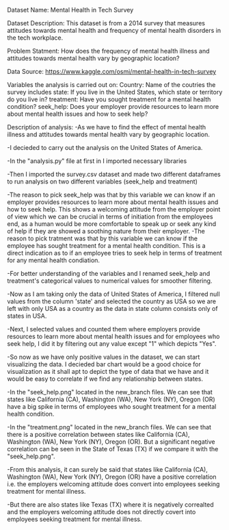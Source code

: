 Dataset Name:
Mental Health in Tech Survey

Dataset Description:
This dataset is from a 2014 survey that measures attitudes towards mental health and frequency of mental health disorders in the tech workplace.

Problem Statment:
How does the frequency of mental health illness and attitudes towards mental health vary by geographic location?

Data Source:
https://www.kaggle.com/osmi/mental-health-in-tech-survey

Variables the analysis is carried out on:
Country: Name of the coutries the survey includes
state: If you live in the United States, which state or territory do you live in?
treatment: Have you sought treatment for a mental health condition?
seek_help: Does your employer provide resources to learn more about mental health issues and how to seek help?

Description of analysis:
-As we have to find the effect of mental health illness and attitudes towards mental health vary by geographic location.

-I decieded to carry out the analysis on the United States of America.

-In the "analysis.py" file at first in I imported necessary libraries

-Then I imported the survey.csv dataset and made two different dataframes to run analysis on two different variables (seek_help and treatment)

-The reason to pick seek_help was that by this variable we can know if an employer provides resources to learn more about mental health issues and how to seek help. This shows a welcoming attitude from the employer point of view which we can be crucial in terms of initiation from the employees end, as a human would be more comfortable to speak up or seek any kind of help if they are showed a soothing nature from their employer.
-The reason to pick tratment was that by this variable we can know if the employee has sought treatment for a mental health condition. This is a direct indication as to if an employee tries to seek help in terms of treatment for any mental health condiation.

-For better understanding of the variables and I renamed seek_help and treatment's categorical values to numerical values for smoother filtering.

-Now as I am taking only the data of United States of America, I filtered null values from the column 'state' and selected the country as USA so we are left with only USA as a country as the data in state column consists only of states in USA.

-Next, I selected values and counted them where employers provide resources to learn more about mental health issues and for employees who seek help, I did it by filtering out any value except "1" which depicts "Yes".

-So now as we have only positive values in the dataset, we can start visualizing the data. I decieded bar chart would be a good choice for visualization as it shall apt to depict the type of data that we have and it would be easy to correlate if we find any relationship between states.

-In the "seek_help.png" located in the new_branch files. We can see that states like California (CA), Washington (WA), New York (NY), Oregon (OR) have a big spike in terms of employees who sought treatment for a mental health condition.

-In the "treatment.png" located in the new_branch files. We can see that there is a positive correlation between states like California (CA), Washington (WA), New York (NY), Oregon (OR). But a significant negative correlation can be seen in the State of Texas (TX) if we compare it with the "seek_help.png".

-From this analysis, it can surely be said that states like California (CA), Washington (WA), New York (NY), Oregon (OR) have a positive correlation i.e. the employers welcoming attitude does convert into employees seeking treatment for mental illness.

-But there are also states like Texas (TX) where it is negatively correalted and the employers welcoming attitude does not directly covert into employees seeking treatment for mental illness.
